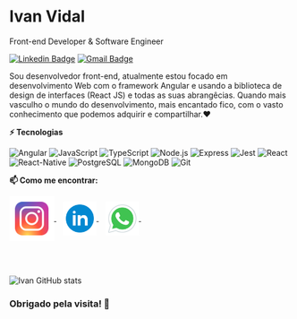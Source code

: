 # Ivan Vidal 

Front-end Developer & Software Engineer

[![Linkedin Badge](https://img.shields.io/badge/-Ivan%20Vidal-D01543?style=flat-square&logo=Linkedin&logoColor=white&link=https://www.linkedin.com/in/ivan-vidal-b7485a138/)](https://www.linkedin.com/in/ivan-vidal-b7485a138/) 
[![Gmail Badge](https://img.shields.io/badge/-ivanvidal.dev@gmail.com-D01543?style=flat-square&logo=Gmail&logoColor=white&link=mailto:ivanvidal.dev@gmail.com)](mailto:ivanvidal.dev@gmail.com)


Sou desenvolvedor front-end, atualmente estou focado em desenvolvimento Web com o framework Angular e usando a biblioteca de design de interfaces (React JS) e todas as suas abrangêcias.
Quando mais vasculho o mundo do desenvolvimento, mais encantado fico, com o vasto conhecimento que podemos adquirir e compartilhar.❤️


**⚡ Tecnologias** 

![Angular](https://img.shields.io/badge/Angular-DD0031?logo=angular&logoColor=white&style=for-the-badge)
![JavaScript](https://img.shields.io/badge/JavaScript-F7DF1E?logo=javascript&logoColor=black&style=for-the-badge)
![TypeScript](https://img.shields.io/badge/TypeScript-3178C6?logo=typescript&logoColor=white&style=for-the-badge)
![Node.js](https://img.shields.io/badge/Node.js-339933?logo=nodedotjs&logoColor=white&style=for-the-badge)
![Express](https://img.shields.io/badge/Express-000000?logo=express&logoColor=white&style=for-the-badge)
![Jest](https://img.shields.io/badge/Jest-C21325?logo=jest&logoColor=white&style=for-the-badge)
![React](https://img.shields.io/badge/React-61DAFB?logo=react&logoColor=black&style=for-the-badge)
![React-Native](https://img.shields.io/badge/React-Native-61DAFB?logo=react&logoColor=black&style=for-the-badge)
![PostgreSQL](https://img.shields.io/badge/PostgreSQL-4169E1?logo=postgresql&logoColor=white&style=for-the-badge)
![MongoDB](https://img.shields.io/badge/MongoDB-47A248?logo=mongodb&logoColor=white&style=for-the-badge)
![Git](https://img.shields.io/badge/Git-F05032?logo=git&logoColor=white&style=for-the-badge)
   
**📫 Como me encontrar:**
<p align="left">
 <a href="https://www.instagram.com/ivanvidal.dev/" target="blank">
   <img align="center" src="assets/icons/instagram.svg" alt="ivanvidal.dev" height="80" width="80" />
 </a> &nbsp;&nbsp;
 <a href="https://www.linkedin.com/in/ivan-vidal-b7485a138/" target="blank">
   <img align="center" src="assets/icons/linkedin.svg" alt="Ivan-Vidal" height="60" width="60" />
 </a> &nbsp;&nbsp;
 <a href="https://api.whatsapp.com/send?L=pt_BR&phone=5511968344811&text=Tenho%20interesse%20em%20seus%20servi%C3%A7os." target="blank">
  <img align="center" src="assets/icons/whatsapp.svg" alt="Ivan-Vidal" height="60" width="60" />
 </a> &nbsp;&nbsp;
</p>
 <br> <br>
 
 ![ Ivan GitHub stats](https://github-readme-stats.vercel.app/api?username=Ivan-Vidal&show_icons=true&theme=radical)

### Obrigado pela visita!  🤗


